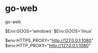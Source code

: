 # go-web
go-web

$Env:GOOS='windows'
$Env:GOOS='linux'

$env:HTTPS_PROXY="http://127.0.0.1:1080"
$env:HTTP_PROXY="http://127.0.0.1:1080"
